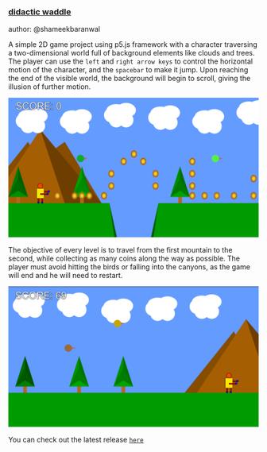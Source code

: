 
### [didactic waddle](https://didactic-waddle.netlify.app) ###
author: @shameekbaranwal

A simple 2D game project using p5.js framework with a character traversing a two-dimensional world full of background elements like clouds and trees. The player can use the `left` and `right arrow keys` to control the horizontal motion of the character, and the `spacebar` to make it jump. Upon reaching the end of the visible world, the background will begin to scroll, giving the illusion of further motion.

![](2021-01-13-03-17-29.png)

The objective of every level is to travel from the first mountain to the second, while collecting as many coins along the way as possible. The player must avoid hitting the birds or falling into the canyons, as the game will end and he will need to restart.

![](2021-01-13-03-22-05.png)

You can check out the latest release [`here`](https://didactic-waddle.netlify.app)
